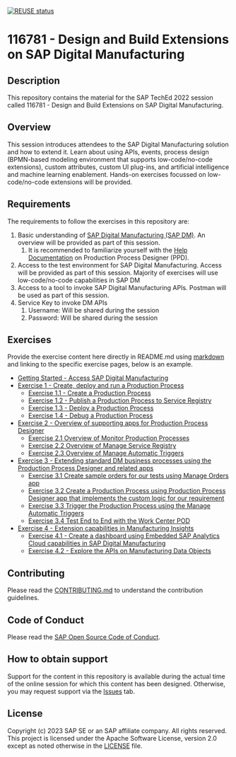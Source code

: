 [![REUSE status](https://api.reuse.software/badge/github.com/sap-samples/teched2023-DT160)](https://api.reuse.software/info/github.com/sap-samples/teched2023-DT160)

# 116781 - Design and Build Extensions on SAP Digital Manufacturing

## Description

This repository contains the material for the SAP TechEd 2022 session called 116781 - Design and Build Extensions on SAP Digital Manufacturing.  

## Overview

This session introduces attendees to the SAP Digital Manufacturing solution and how to extend it. Learn about using APIs, events, process design (BPMN-based modeling environment that supports low-code/no-code extensions), custom attributes, custom UI plug-ins, and artificial intelligence and machine learning enablement. Hands-on exercises focussed on low-code/no-code extensions will be provided.

## Requirements

The requirements to follow the exercises in this repository are:
1. Basic understanding of [SAP Digital Manufacturing (SAP DM)](https://help.sap.com/docs/sap-digital-manufacturing). An overview will be provided as part of this session.
   1. It is recommended to familiarize yourself with the [Help Documentation](https://help.sap.com/docs/sap-digital-manufacturing/production-process-designer/create-production-process-design) on Production Process Designer (PPD).
2. Access to the test environment for SAP Digital Manufacturing. Access will be provided as part of this session. Majority of exercises will use low-code/no-code capabilities in SAP DM
3. Access to a tool to invoke SAP Digital Manufacturing APIs. Postman will be used as part of this session.
4. Service Key to invoke DM APIs
   1. Username: Will be shared during the session
   2. Password: Will be shared during the session


## Exercises

Provide the exercise content here directly in README.md using [markdown](https://guides.github.com/features/mastering-markdown/) and linking to the specific exercise pages, below is an example.

- [Getting Started - Access SAP Digital Manufacturing](exercises/ex0/README.md)
- [Exercise 1 - Create, deploy and run a Production Process](exercises/ex1/README.md)
    - [Exercise 1.1 - Create a Production Process](exercises/ex1#exercise-11---create-a-production-process)
    - [Exercise 1.2 - Publish a Production Process to Service Registry](exercises/ex1#exercise-12---publish-a-production-process-to-service-registry)
    - [Exercise 1.3 - Deploy a Production Process](exercises/ex1#exercise-13---deploy-a-production-process) 
    - [Exercise 1.4 - Debug a Production Process](exercises/ex1#exercise-14---debug-a-production-process) 
- [Exercise 2 - Overview of supporting apps for Production Process Designer](exercises/ex2/README.md) 
    - [Exercise 2.1 Overview of Monitor Production Processes](exercises/ex2#exercise-21-overview-of-monitor-production-processes)
    - [Exercise 2.2 Overview of Manage Service Registry](exercises/ex2#exercise-22-overview-of-manage-service-registry)
    - [Exercise 2.3 Overview of Manage Automatic Triggers](exercises/ex2#exercise-23-overview-of-manage-automatic-triggers)
- [Exercise 3 - Extending standard DM business processes using the Production Process Designer and related apps](exercises/ex3/README.md)
  - [Exercise 3.1 Create sample orders for our tests using Manage Orders app](exercises/ex3#exercise-31-create-sample-orders-for-our-tests-using-manage-orders-app)
  - [Exercise 3.2 Create a Production Process using Production Process Designer app that implements the custom logic for our requirement](exercises/ex3#exercise-32-create-a-production-process-using-production-process-designer-app-that-implements-the-custom-logic-for-our-requirement)
  - [Exercise 3.3 Trigger the Production Process using the Manage Automatic Triggers](exercises/ex3#exercise-33-trigger-the-production-process-using-the-manage-automatic-triggers)
  - [Exercise 3.4 Test End to End with the Work Center POD ](exercises/ex3#exercise-34-test-end-to-end-with-the-work-center-pod)
- [Exercise 4 - Extension capabilities in Manufacturing Insights](exercises/ex4/README.md)
  - [Exercise 4.1 - Create a dashboard using Embedded SAP Analytics Cloud capabilities in SAP Digital Manufacturing](exercises/ex4#exercise-41-creating-a-dashboard-using-embedded-sap-analytics-cloud-capabilities-in-sap-digital-manufacturing)
  - [Exercise 4.2 - Explore the APIs on Manufacturing Data Objects](exercises/ex4#exercise-42-explore-the-apis-on-manufacturing-data-objects)


## Contributing
Please read the [CONTRIBUTING.md](./CONTRIBUTING.md) to understand the contribution guidelines.

## Code of Conduct
Please read the [SAP Open Source Code of Conduct](https://github.com/SAP-samples/.github/blob/main/CODE_OF_CONDUCT.md).

## How to obtain support

Support for the content in this repository is available during the actual time of the online session for which this content has been designed. Otherwise, you may request support via the [Issues](../../issues) tab.

## License
Copyright (c) 2023 SAP SE or an SAP affiliate company. All rights reserved. This project is licensed under the Apache Software License, version 2.0 except as noted otherwise in the [LICENSE](LICENSES/Apache-2.0.txt) file.
